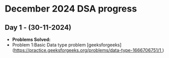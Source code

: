 # December 2024 DSA progress

## Day 1 - (30-11-2024)<br>
- **Problems Solved:**
- Problem 1:Basic Data type problem [geeksforgeeks]([https://practice.geeksforgeeks.org/problems/data-type-1666706751/1
](#))
